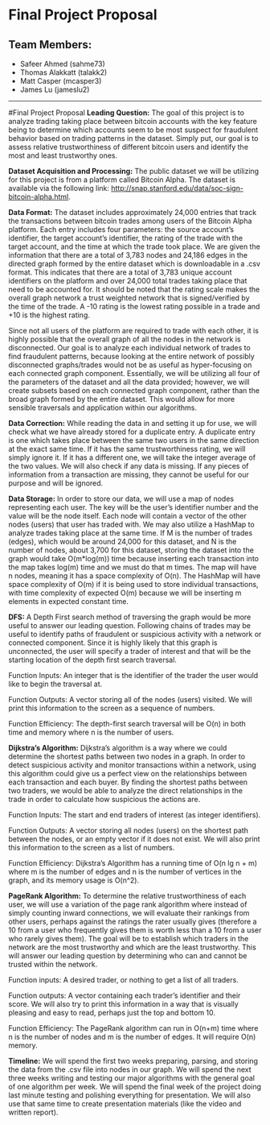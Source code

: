 # Final Project Proposal
 **Team Members:**
---
 - Safeer Ahmed (sahme73)
 - Thomas Alakkatt (talakk2)
 - Matt Casper (mcasper3)
 - James Lu (jameslu2)

---

 #Final Project Proposal
**Leading Question:** 
The goal of this project is to analyze trading taking place between bitcoin accounts with the key feature being to determine which accounts seem to be most suspect for fraudulent behavior based on trading patterns in the dataset. Simply put, our goal is to assess relative trustworthiness of different bitcoin users and identify the most and least trustworthy ones.

**Dataset Acquisition and Processing:** 
The public dataset we will be utilizing for this project is from a platform called Bitcoin Alpha. The dataset is available via the following link: http://snap.stanford.edu/data/soc-sign-bitcoin-alpha.html. 

**Data Format:** 
The dataset includes approximately 24,000 entries that track the transactions between bitcoin trades among users of the Bitcoin Alpha platform. Each entry includes four parameters: the source account’s identifier, the target account’s identifier, the rating of the trade with the target account, and the time at which the trade took place. We are given the information that there are a total of 3,783 nodes and 24,186 edges in the directed graph formed by the entire dataset which is downloadable in a .csv format. This indicates that there are a total of 3,783 unique account identifiers on the platform and over 24,000 total trades taking place that need to be accounted for. It should be noted that the rating scale makes the overall graph network a trust weighted network that is signed/verified by the time of the trade. A -10 rating is the lowest rating possible in a trade and +10 is the highest rating. 

Since not all users of the platform are required to trade with each other, it is highly possible that the overall graph of all the nodes in the network is disconnected. Our goal is to analyze each individual network of trades to find fraudulent patterns, because looking at the entire network of possibly disconnected graphs/trades would not be as useful as hyper-focusing on each connected graph component. Essentially, we will be utilizing all four of the parameters of the dataset and all the data provided; however, we will create subsets based on each connected graph component, rather than the broad graph formed by the entire dataset. This would allow for more sensible traversals and application within our algorithms.

**Data Correction:** While reading the data in and setting it up for use, we will check what we have already stored for a duplicate entry. A duplicate entry is one which takes place between the same two users in the same direction at the exact same time. If it has the same trustworthiness rating, we will simply ignore it. If it has a different one, we will take the integer average of the two values. We will also check if any data is missing. If any pieces of information from a transaction are missing, they cannot be useful for our purpose and will be ignored. 

**Data Storage:** In order to store our data, we will use a map of nodes representing each user. The key will be the user’s identifier number and the value will be the node itself. Each node will contain a vector of the other nodes (users) that user has traded with. We may also utilize a HashMap to analyze trades taking place at the same time. If M is the number of trades (edges), which would be around 24,000 for this dataset, and N is the number of nodes, about 3,700 for this dataset, storing the dataset into the graph would take O(m*log(m)) time because inserting each transaction into the map takes log(m) time and we must do that m times. The map will have n nodes, meaning it has a space complexity of O(n). The HashMap will have space complexity of O(m) if it is being used to store individual transactions, with time complexity of expected O(m) because we will be inserting m elements in expected constant time.  

**DFS:**
A Depth First search method of traversing the graph would be more useful to answer our leading question.  Following chains of trades may be useful to identify paths of fraudulent or suspicious activity with a network or connected component. Since it is highly likely that this graph is unconnected, the user will specify a trader of interest and that will be the starting location of the depth first search traversal. 

Function Inputs: An integer that is the identifier of the trader the user would like to begin the traversal at.

Function Outputs: A vector storing all of the nodes (users) visited. We will print this information to the screen as a sequence of numbers.

Function Efficiency: The depth-first search traversal will be O(n) in both time and memory where n is the number of users. 

**Dijkstra’s Algorithm:**
Dijkstra’s algorithm is a way where we could determine the shortest paths between two nodes in a graph. In order to detect suspicious activity and monitor transactions within a network, using this algorithm could give us a perfect view on the relationships between each transaction and each buyer. By finding the shortest paths between two traders, we would be able to analyze the direct relationships in the trade in order to calculate how suspicious the actions are. 

Function Inputs: The start and end traders of interest (as integer identifiers).

Function Outputs: A vector storing all nodes (users) on the shortest path between the nodes, or an empty vector if it does not exist. We will also print this information to the screen as a list of numbers.

Function Efficiency: Dijkstra’s Algorithm has a running time of O(n lg n + m) where m is the number of edges and n is the number of vertices in the graph, and its memory usage is O(n^2).

**PageRank Algorithm:**
To determine the relative trustworthiness of each user, we will use a variation of the page rank algorithm where instead of simply counting inward connections, we will evaluate their rankings from other users, perhaps against the ratings the rater usually gives (therefore a 10 from a user who frequently gives them is worth less than a 10 from a user who rarely gives them). The goal will be to establish which traders in the network are the most trustworthy and which are the least trustworthy. This will answer our leading question by determining who can and cannot be trusted within the network.

Function inputs: A desired trader, or nothing to get a list of all traders.

Function outputs: A vector containing each trader’s identifier and their score. We will also try to print this information in a way that is visually pleasing and easy to read, perhaps just the top and bottom 10.

Function Efficiency: The PageRank algorithm can run in O(n+m) time where n is the number of nodes and m is the number of edges. It will require O(n) memory. 

**Timeline:** We will spend the first two weeks preparing, parsing, and storing the data from the .csv file into nodes in our graph. We will spend the next three weeks writing and testing our major algorithms with the general goal of one algorithm per week. We will spend the final week of the project doing last minute testing and polishing everything for presentation. We will also use that same time to create presentation materials (like the video and written report). 






